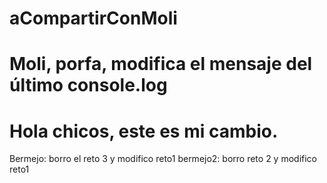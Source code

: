 # aCompartirConMoli
# Moli, porfa, modifica el mensaje del último console.log
# Hola chicos, este es mi cambio.
Bermejo: borro el reto 3 y modifico reto1
bermejo2: borro reto 2 y modifico reto1
